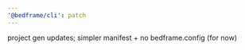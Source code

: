 ```yaml
---
'@bedframe/cli': patch
---
```


project gen updates; simpler manifest + no bedframe.config (for now)
